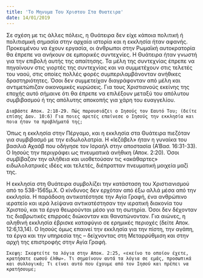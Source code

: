 ```yaml
---
title: 'Το Μηνυμα Του Χριστου Στα Θυατειρα'
date: 14/01/2019
---
```


Σε σχέση με τις άλλες πόλεις, η Θυάτειρα δεν είχε κάποια πολιτική ή πολιτισμική σημασία στην αρχαία ιστορία και η εκκλησία ήταν αφανής. Προκειμένου να έχουν εργασία, οι άνθρωποι στην Ρωμαϊκή αυτοκρατορία θα έπρεπε να ανήκουν σε εμπορικές συντεχνίες. Η Θυάτειρα ήταν γνωστή για την επιβολή αυτής της απαίτησης. Τα μέλη της συντεχνίας έπρεπε να πηγαίνουν στις γιορτές της συντεχνίας και να συμμετέχουν στις τελετές του ναού, στις οποίες πολλές φορές συμπεριλαμβάνονταν ανήθικες δραστηριότητες. Όσοι δεν συμμετείχαν διαγράφονταν από μέλη και αντιμετώπιζαν οικονομικές κυρώσεις. Για τους Χριστιανούς εκείνης της εποχής αυτό σήμαινε ότι θα έπρεπε να επιλέξουν μεταξύ του απόλυτου συμβιβασμού ή της απόλυτης αποκοπής για χάρη του ευαγγελίου.

`Διαβάστε Αποκ. 2:18-29. Πώς παρουσιάζει ο Ιησούς τον Εαυτό Του; (δείτε επίσης Δαν. 10:6) Για ποιες αρετές επαίνεσε ο Ιησούς την εκκλησία και ποια ήταν τα προβλήματά της;`

Όπως η εκκλησία στην Πέργαμο, και η εκκλησία στα Θυάτειρα πιεζόταν για συμβιβασμό με την ειδωλολατρία. Η «Ιεζάβελ» ήταν η γυναίκα του βασιλιά Αχαάβ που οδήγησε τον Ισραήλ στην αποστασία (Α’Βασ. 16:31-33). Ο Ιησούς την περιγράφει ως πνευματικά ανήθικη (Αποκ. 2:20). Όσοι συμβίβαζαν την αλήθεια και υιοθετούσαν τις «ακάθαρτες» ειδωλολατρικές ιδέες και τελετές, διέπρατταν πνευματική μοιχεία μαζί της.

Η εκκλησία στη Θυάτειρα συμβολίζει την κατάσταση του Χριστιανισμού από το 538-1565μ.Χ. Ο κίνδυνος δεν ερχόταν από έξω αλλά μέσα από την εκκλησία. Η παράδοση αντικατέστησε την Αγία Γραφή, ένα ανθρώπινο ιερατείο και ιερά λείψανα αντικατέστησαν την ιερατική διακονία του Χριστού, και τα έργα θεωρούνται μέσο για τη σωτηρία. Όσοι δεν δέχονταν τις διαβρωτικές επιρροές διώκονταν και θανατώνονταν. Για αιώνες, η αληθινή εκκλησία έβρισκε καταφύγιο σε ερημικές περιοχές (δείτε Αποκ. 12:6,13,14). Ο Ιησούς όμως επαινεί την εκκλησία για την πίστη, την αγάπη, τα έργα και την υπηρεσία της – δείχνοντας στη Μεταρρύθμιση και στην αρχή της επιστροφής στην Αγία Γραφή.

`Σκεψη: Σκεφτείτε τα λόγια στην Αποκ. 2:25, «εκείνο το οποίον έχετε, κρατήσατε εωσού έλθω». Τι σημαίνουν αυτά τα λόγια σε εμάς, προσωπικά και συλλογικά; Τι είναι αυτό που έχουμε από τον Ιησού και πρέπει να κρατήσουμε;`